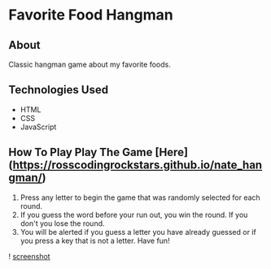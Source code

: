 # Favorite Food Hangman

## About
Classic hangman game about my favorite foods.

## Technologies Used
- HTML
- CSS
- JavaScript

## How To Play Play The Game [Here] (https://rosscodingrockstars.github.io/nate_hangman/)

1. Press any letter to begin the game that was randomly selected for each round.
3. If you guess the word before your run out, you win the round. If you don't you lose the round.
4. You will be alerted if you guess a letter you have already guessed or if you press a key that is not a letter.
Have fun!

! [screenshot](Screenshot.png)